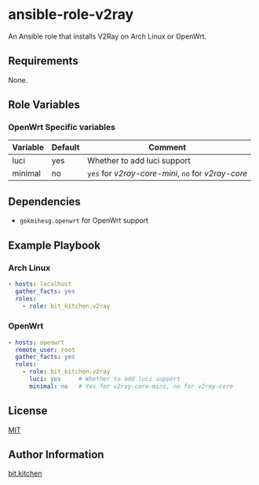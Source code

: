 ansible-role-v2ray
==================

An Ansible role that installs V2Ray on Arch Linux or OpenWrt.

Requirements
------------

None.

Role Variables
--------------

### OpenWrt Specific variables

Variable   | Default | Comment
---------- | ------- | -------
luci       | yes     | Whether to add luci support
minimal    | no      | `yes` for *v2ray-core-mini*, `no` for *v2ray-core*

Dependencies
------------

* `gekmihesg.openwrt` for OpenWrt support

Example Playbook
----------------

### Arch Linux

```yml
- hosts: localhost
  gather_facts: yes
  roles:
    - role: bit_kitchen.v2ray
```

### OpenWrt

```yml
- hosts: openwrt
  remote_user: root
  gather_facts: yes
  roles:
    - role: bit_kitchen.v2ray
      luci: yes     # Whether to add luci support
      minimal: no   # Yes for v2ray-core-mini, no for v2ray-core
```

License
-------

[MIT](LICENSE)

Author Information
------------------

[bit.kitchen](https://github.com/bit-kitchen)
